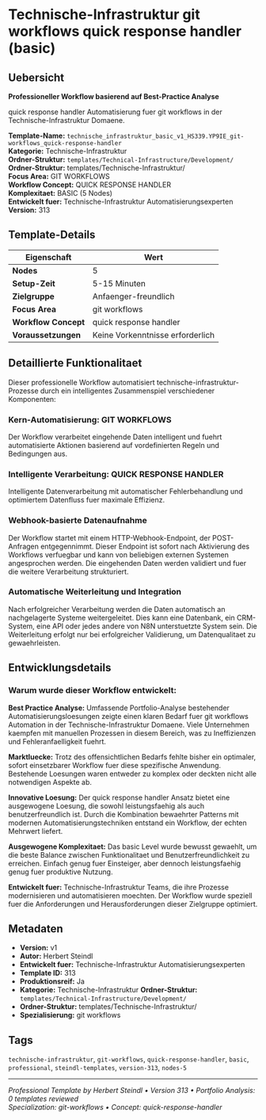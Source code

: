 # Technische-Infrastruktur git workflows quick response handler (basic)

## Uebersicht

**Professioneller Workflow basierend auf Best-Practice Analyse**

quick response handler Automatisierung fuer git workflows in der Technische-Infrastruktur Domaene.

**Template-Name:** `technische_infrastruktur_basic_v1_HS339.YP9IE_git-workflows_quick-response-handler`  
**Kategorie:** Technische-Infrastruktur  
**Ordner-Struktur:** `templates/Technical-Infrastructure/Development/`
**Ordner-Struktur:** templates/Technische-Infrastruktur/  
**Focus Area:** GIT WORKFLOWS  
**Workflow Concept:** QUICK RESPONSE HANDLER  
**Komplexitaet:** BASIC (5 Nodes)  
**Entwickelt fuer:** Technische-Infrastruktur Automatisierungsexperten  
**Version:** 313

## Template-Details

| **Eigenschaft** | **Wert** |
|------------------|----------|
| **Nodes** | 5 |
| **Setup-Zeit** | 5-15 Minuten |
| **Zielgruppe** | Anfaenger-freundlich |
| **Focus Area** | git workflows |
| **Workflow Concept** | quick response handler |
| **Voraussetzungen** | Keine Vorkenntnisse erforderlich |

## Detaillierte Funktionalitaet

Dieser professionelle Workflow automatisiert technische-infrastruktur-Prozesse durch ein intelligentes Zusammenspiel verschiedener Komponenten:

### Kern-Automatisierung: GIT WORKFLOWS
Der Workflow verarbeitet eingehende Daten intelligent und fuehrt automatisierte Aktionen basierend auf vordefinierten Regeln und Bedingungen aus.

### Intelligente Verarbeitung: QUICK RESPONSE HANDLER
Intelligente Datenverarbeitung mit automatischer Fehlerbehandlung und optimiertem Datenfluss fuer maximale Effizienz.

### Webhook-basierte Datenaufnahme
Der Workflow startet mit einem HTTP-Webhook-Endpoint, der POST-Anfragen entgegennimmt. Dieser Endpoint ist sofort nach Aktivierung des Workflows verfuegbar und kann von beliebigen externen Systemen angesprochen werden. Die eingehenden Daten werden validiert und fuer die weitere Verarbeitung strukturiert.

### Automatische Weiterleitung und Integration
Nach erfolgreicher Verarbeitung werden die Daten automatisch an nachgelagerte Systeme weitergeleitet. Dies kann eine Datenbank, ein CRM-System, eine API oder jedes andere von N8N unterstuetzte System sein. Die Weiterleitung erfolgt nur bei erfolgreicher Validierung, um Datenqualitaet zu gewaehrleisten.





## Entwicklungsdetails

### Warum wurde dieser Workflow entwickelt:

**Best Practice Analyse:** Umfassende Portfolio-Analyse bestehender Automatisierungsloesungen zeigte einen klaren Bedarf fuer git workflows Automation in der Technische-Infrastruktur Domaene. Viele Unternehmen kaempfen mit manuellen Prozessen in diesem Bereich, was zu Ineffizienzen und Fehleranfaelligkeit fuehrt.

**Marktluecke:** Trotz des offensichtlichen Bedarfs fehlte bisher ein optimaler, sofort einsetzbarer Workflow fuer diese spezifische Anwendung. Bestehende Loesungen waren entweder zu komplex oder deckten nicht alle notwendigen Aspekte ab.

**Innovative Loesung:** Der quick response handler Ansatz bietet eine ausgewogene Loesung, die sowohl leistungsfaehig als auch benutzerfreundlich ist. Durch die Kombination bewaehrter Patterns mit modernen Automatisierungstechniken entstand ein Workflow, der echten Mehrwert liefert.

**Ausgewogene Komplexitaet:** Das basic Level wurde bewusst gewaehlt, um die beste Balance zwischen Funktionalitaet und Benutzerfreundlichkeit zu erreichen. Einfach genug fuer Einsteiger, aber dennoch leistungsfaehig genug fuer produktive Nutzung.

**Entwickelt fuer:** Technische-Infrastruktur Teams, die ihre Prozesse modernisieren und automatisieren moechten. Der Workflow wurde speziell fuer die Anforderungen und Herausforderungen dieser Zielgruppe optimiert.

## Metadaten

- **Version:** v1
- **Autor:** Herbert Steindl
- **Entwickelt fuer:** Technische-Infrastruktur Automatisierungsexperten
- **Template ID:** 313
- **Produktionsreif:** Ja
- **Kategorie:** Technische-Infrastruktur
**Ordner-Struktur:** `templates/Technical-Infrastructure/Development/`
- **Ordner-Struktur:** templates/Technische-Infrastruktur/
- **Spezialisierung:** git workflows

## Tags

`technische-infrastruktur`, `git-workflows`, `quick-response-handler`, `basic`, `professional`, `steindl-templates`, `version-313`, `nodes-5`

---

*Professional Template by Herbert Steindl • Version 313 • Portfolio Analysis: 0 templates reviewed*  
*Specialization: git-workflows • Concept: quick-response-handler*
